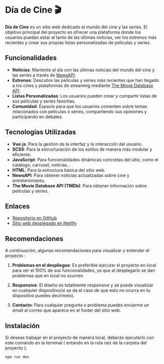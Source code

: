 # Día de Cine 🎬

**Día de Cine** es un sitio web dedicado al mundo del cine y las series. El objetivo principal del proyecto es ofrecer una plataforma donde los usuarios puedan estar al tanto de las últimas noticias, ver los estrenos más recientes y crear sus propias listas personalizadas de películas y series.

## Funcionalidades

- **Noticias**: Mantente al día con las últimas noticias del mundo del cine y las series a través de [NewsAPI](https://newsapi.org).
- **Estrenos**: Descubre las películas y series más recientes que han llegado a los cines y plataformas de streaming mediante [The Movie Database API](https://api.themoviedb.org).
- **Listas Personalizadas**: Los usuarios pueden crear y compartir listas de sus películas y series favoritas.
- **Comunidad**: Espacio para que los usuarios comenten sobre temas relacionados con películas o series, compartiendo sus opiniones y participando en debates.

## Tecnologías Utilizadas

- **Vue.js**: Para la gestión de la interfaz y la interacción del usuario.
- **SCSS**: Para la estructuración de los estilos de manera más modular y eficiente.
- **JavaScript**: Para funcionalidades dinámicas concretas del sitio, como el catálogo, carrusel, noticias...
- **HTML**: Para la estructura básica del sitio web.
- **NewsAPI**: Para obtener noticias actualizadas sobre cine y entretenimiento.
- **The Movie Database API (TMDb)**: Para obtener información sobre películas y series.

## Enlaces

- [Repositorio en GitHub](https://github.com/hugossanchezz/Proyectos/tree/main/proyectos-DAW/proyecto_cine_2DAW/dia-de-cine-v3)
- [Sitio web desplegado en Netlify](https://dia-de-cine-v3.netlify.app/)

## Recomendaciones

A continuación, algunas recomendaciones para visualizar y entender el proyecto :

1. **Problemas en el despliegue**: Es preferible ejecutar el proyecto en local para ver el 100% de sus funcionalidades, ya que al desplegarlo se dan problemas que en local no ocurren.

2. **Responsive**: El diseño es totalmente responsive y se puede visualizar en cualquier dispositivo(si se da el caso de que esto no ocurra en tu dispositivo puedes decírmelo).

3. **Contacto**: Para cualquier pregunta o problema puedes enviarme un email al correo que aparece en el footer del sitio web.


## Instalación

Si deseas trabajar en el proyecto de manera local, deberás ejecutarlo con este comando en la terminal ( entando en la ruta raíz de la carpeta del proyecto ):

```
npm run dev